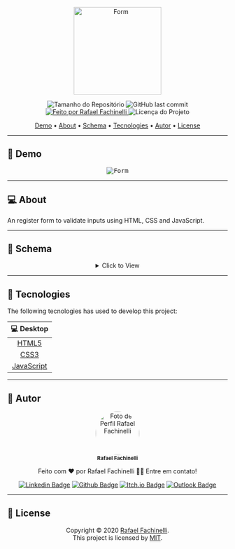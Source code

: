 <p align="center">
  <img alt="Form" src=".github/logo.svg" width="200px"/>
<p>

<p align="center"> 
  <img alt="Tamanho do Repositório" src="https://img.shields.io/github/repo-size/rafaelfachinelli/form?color=2980b9&style=for-the-badge">
  <img alt="GitHub last commit" src="https://img.shields.io/github/last-commit/rafaelfachinelli/form?color=2980b9&style=for-the-badge">
  <a href="https://github.com/rafaelfachinelli">
    <img alt="Feito por Rafael Fachinelli" src="https://img.shields.io/badge/Developer-Rafael_Fachinelli-%2980b9?color=2980b9&style=for-the-badge">
  </a>
  <img alt="Licença do Projeto" src="https://img.shields.io/github/license/rafaelfachinelli/form?color=2980b9&style=for-the-badge"/>
<p>

<p align="center">
 <a href="#movie_camera-demo">Demo</a> •
 <a href="#computer-about">About</a> •
 <a href="#memo-schema">Schema</a> •
 <a href="#hammer-tecnologies">Tecnologies</a> •
 <a href="#boy-autor">Autor</a> •
 <a href="#page_facing_up-license">License</a>
</p>

---
## :movie_camera: **Demo**

<p align="center">
  <kbd><img alt="Form" src="./.github/desktop_demo.png"/></kbd>
<p>
  
---
## :computer: About

An register form to validate inputs using HTML, CSS and JavaScript.

---
## :memo: **Schema**

<div align="center">
<details>
<summary>Click to View</summary>

|State|Task|
|:---:|:---|
|:heavy_check_mark:|HTML Basic Structure|
|:heavy_check_mark:|HTML Initial Inputs|
|:heavy_check_mark:|CSS Initial Style|
|:heavy_check_mark:|JavaScript validate logic|
|:heavy_check_mark:|JavaScript submit logic|

</details>
</div>

---
## :hammer: **Tecnologies**

The following tecnologies has used to develop this project:

<div align="center">

|:computer: Desktop|
|:---:|
|[HTML5](https://developer.mozilla.org/pt-BR/docs/Web/HTML/HTML5)	|
|[CSS3](https://developer.mozilla.org/pt-BR/docs/Archive/CSS3)		|
|[JavaScript](https://www.ecma-international.org/publications/standards/Ecma-262.htm)|

</div>

---
## :boy: **Autor**

<div align="center">

<a href="https://github.com/rafaelfachinelli">
 <img style="border-radius: 50%;" src="https://avatars3.githubusercontent.com/u/19878139?s=460&u=278a6f44f49af3c8edb13a811f7654dfe6e89341&v=4" width="100px;" alt="Foto de Perfil Rafael Fachinelli"/>
 <br />
 <sub><b>Rafael Fachinelli</b></sub></a>


Feito com ❤️ por Rafael Fachinelli 👋🏽 Entre em contato!

[![Linkedin Badge](https://img.shields.io/badge/-Rafael_Fachinelli-blue?style=flat-square&logo=Linkedin&logoColor=white&link=https://www.linkedin.com/in/rafaelfachinelli/)](https://www.linkedin.com/in/rafaelfachinelli/)
[![Github Badge](https://img.shields.io/badge/-rafaelfachinelli-000?style=flat-square&logo=Github&logoColor=white&link=https://github.com/rafaelfachinelli)](https://github.com/rafaelfachinelli)
[![Itch.io Badge](https://img.shields.io/badge/-rafaelfachinelli-FA5C5C?style=flat-square&logo=itch.io&logoColor=white&link=https://rafael-fachinelli.itch.io/)](https://rafael-fachinelli.itch.io/)
[![Outlook Badge](https://img.shields.io/badge/-rafael.fachinelli@fatec.sp.gov.br-0078d4?style=flat-square&logo=microsoft-outlook&logoColor=white&link=mailto:rafael.fachinelli@fatec.sp.gov.br)](mailto:rafael.fachinelli@fatec.sp.gov.br)

</div>

---
## :page_facing_up: **License**

<div align="center">

Copyright © 2020 [Rafael Fachinelli](https://github.com/rafaelfachinelli).<br />
This project is licensed by [MIT](./LICENSE).

</div>
